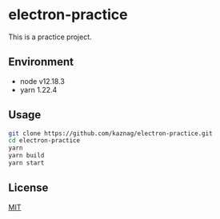# electron-practice

This is a practice project.

## Environment

- node v12.18.3
- yarn 1.22.4

## Usage

``` bash
git clone https://github.com/kaznag/electron-practice.git
cd electron-practice
yarn
yarn build
yarn start
```

## License

[MIT](LICENSE)
